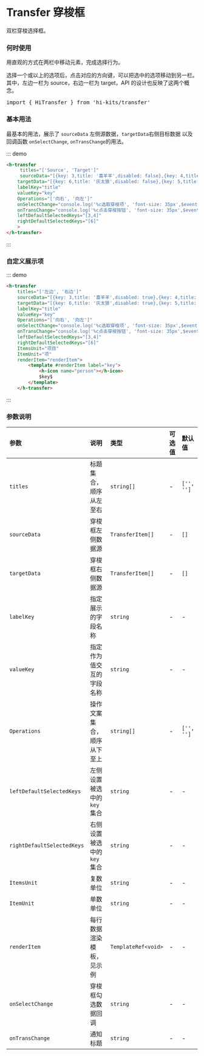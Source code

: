 # Transfer 穿梭框

双栏穿梭选择框。

### 何时使用
用直观的方式在两栏中移动元素，完成选择行为。

选择一个或以上的选项后，点击对应的方向键，可以把选中的选项移动到另一栏。 其中，左边一栏为 source，右边一栏为 target，API 的设计也反映了这两个概念。
<pre class="language-ts">
import { HiTransfer } from 'hi-kits/transfer'
</pre>

### 基本用法

最基本的用法，展示了 `sourceData` 左侧源数据，`targetData`右侧目标数据 以及回调函数 `onSelectChange`, `onTransChange`的用法。

::: demo
```html
<h-transfer
     titles="['Source', 'Target']"
     sourceData="[{key: 3,title: '喜羊羊',disabled: false},{key: 4,title: '懒羊羊',disabled: false},{key: 1,title: '沸羊羊',disabled: false},{key: 2,title: '名字很长的羊羊羊羊羊羊羊羊羊羊羊羊',disabled: false}]"
    targetData="[{key: 6,title: '灰太狼',disabled: false},{key: 5,title: '红太狼',disabled: false}]"
    labelKey="title"
    valueKey="key"
    Operations="['向右', '向左']"
    onSelectChange="console.log('%c选取穿梭项', 'font-size: 35px',$event)"
    onTransChange="console.log('%c点击穿梭按钮', 'font-size: 35px',$event)"
    leftDefaultSelectedKeys="[3,4]"
    rightDefaultSelectedKeys="[6]"
    >
</h-transfer>
```
:::


### 自定义展示项

::: demo
```html
<h-transfer 
    titles="['左边', '右边']"
    sourceData="[{key: 3,title: '喜羊羊',disabled: true},{key: 4,title: '懒羊羊',disabled: false},{key: 1,title: '沸羊羊',disabled: false},{key: 2,title: '名字很长的羊羊羊羊羊羊羊羊羊羊羊羊',disabled: false}]"
    targetData="[{key: 6,title: '灰太狼',disabled: true},{key: 5,title: '红太狼',disabled: false}]" 
    labelKey="title"
    valueKey="key" 
    Operations="['向右', '向左']" 
    onSelectChange="console.log('%c选取穿梭项', 'font-size: 35px',$event)"
    onTransChange="console.log('%c点击穿梭按钮', 'font-size: 35px',$event)" 
    leftDefaultSelectedKeys="[3,4]" 
    rightDefaultSelectedKeys="[6]"
    ItemsUnit="项目" 
    ItemUnit="项" 
    renderItem="renderItem">
        <template #renderItem label="key">
            <h-icon name="person"></h-icon>
            $key$
        </template>
    </h-transfer>
```
:::

### 参数说明

|参数|说明|类型|可选值|默认值
|:--|:--|:--|:-----|:---
| `titles`| 标题集合，顺序从左至右	 |  `string[]		` | - | `['', '']`
| `sourceData`| 穿梭框左侧数据源 |  `TransferItem[]	` | - | `[]`
| `targetData`| 穿梭框右侧数据源 |  `TransferItem[]	` | - | `[]`
| `labelKey`| 指定展示的字段名称 |  `string` | - | -
| `valueKey`| 指定作为值交互的字段名称 |  `string` | - | -
| `Operations`| 操作文案集合，顺序从下至上	 |  `string[]` | - | `['', '']`
| `leftDefaultSelectedKeys`| 左侧设置被选中的 `key` 集合	 |  `string` | - | -
| `rightDefaultSelectedKeys`| 右侧设置被选中的 `key` 集合 |  `string` | - | -
| `ItemsUnit`| 复数单位		 |  `string` | - | -
| `ItemUnit`| 单数单位	 |  `string` | - | -
| `renderItem`| 每行数据渲染模板，见示例	 |  `TemplateRef<void>` | - | -
| `onSelectChange`| 穿梭框勾选数据回调 |  `string` | - | -
| `onTransChange`| 通知标题 |  `string` | - | -
